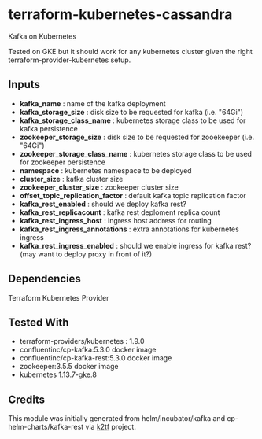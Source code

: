 # terraform-kubernetes-cassandra
Kafka on Kubernetes

Tested on GKE but it should work for any kubernetes cluster given the right terraform-provider-kubernetes setup.

## Inputs

- **kafka_name**                       : name of the kafka deployment
- **kafka_storage_size**               : disk size to be requested for kafka (i.e. "64Gi")
- **kafka_storage_class_name**         : kubernetes storage class to be used for kafka persistence
- **zookeeper_storage_size**           : disk size to be requested for zooekeeper (i.e. "64Gi")
- **zookeeper_storage_class_name**     : kubernetes storage class to be used for zookeeper persistence
- **namespace**                        : kubernetes namespace to be deployed
- **cluster_size**                     : kafka cluster size
- **zookeeper_cluster_size**           : zookeeper cluster size
- **offset_topic_replication_factor**  : default kafka topic replication factor
- **kafka_rest_enabled**               : should we deploy kafka rest?
- **kafka_rest_replicacount**          : kafka rest deploment replica count
- **kafka_rest_ingress_host**          : ingress host address for routing
- **kafka_rest_ingress_annotations**   : extra annotations for kubernetes ingress
- **kafka_rest_ingress_enabled**       : should we enable ingress for kafka rest? (may want to deploy proxy in front of it?)

## Dependencies

Terraform Kubernetes Provider

## Tested With

- terraform-providers/kubernetes : 1.9.0
- confluentinc/cp-kafka:5.3.0 docker image
- confluentinc/cp-kafka-rest:5.3.0 docker image
- zookeeper:3.5.5 docker image
- kubernetes 1.13.7-gke.8

## Credits

This module was initially generated from helm/incubator/kafka and cp-helm-charts/kafka-rest via [k2tf](https://github.com/sl1pm4t/k2tf) project.
